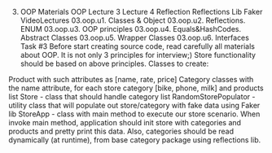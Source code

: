 3. OOP
Materials
OOP
Lecture 3
Lecture 4
Reflection
Reflections Lib
Faker
VideoLectures
03.oop.u1. Classes & Object
03.oop.u2. Reflections. ENUM
03.oop.u3. OOP principles
03.oop.u4. Equals&HashCodes. Abstract Classes
03.oop.u5. Wrapper Classes
03.oop.u6. Interfaces
Task #3
Before start creating source code, read carefully all materials about OOP. It is not only 3 principles for interview;) Store functionality should be based on above principles. Classes to create:

Product with such attributes as [name, rate, price]
Category classes with the name attribute, for each store category [bike, phone, milk] and products list
Store - class that should handle category list
RandomStorePopulator - utility class that will populate out store/category with fake data using Faker lib
StoreApp - class with main method to execute our store scenario. When invoke main method, application should init store with categories and products and pretty print this data. Also, categories should be read dynamically (at runtime), from base category package using reflections lib.

